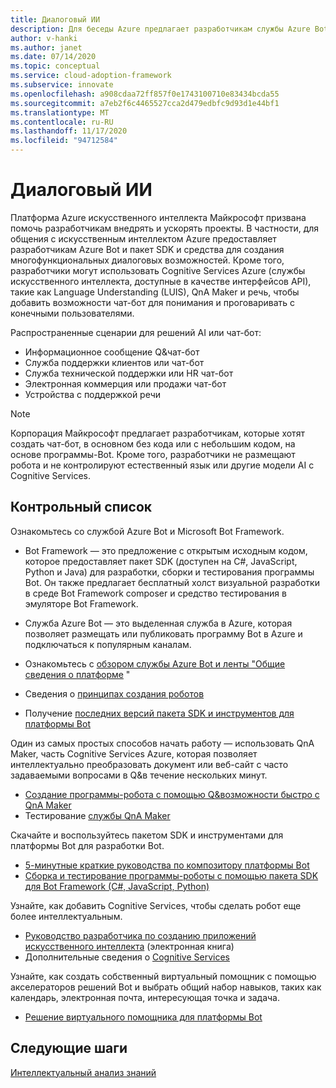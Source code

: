```yaml
---
title: Диалоговый ИИ
description: Для беседы Azure предлагает разработчикам службы Azure Bot и пакет SDK и инструменты для создания многофункциональных интерактивных приложений.
author: v-hanki
ms.author: janet
ms.date: 07/14/2020
ms.topic: conceptual
ms.service: cloud-adoption-framework
ms.subservice: innovate
ms.openlocfilehash: a908cdaa72ff857f0e1743100710e83434bcda55
ms.sourcegitcommit: a7eb2f6c4465527cca2d479edbfc9d93d1e44bf1
ms.translationtype: MT
ms.contentlocale: ru-RU
ms.lasthandoff: 11/17/2020
ms.locfileid: "94712584"
---
```

# <a name="conversational-ai"></a>Диалоговый ИИ

Платформа Azure искусственного интеллекта Майкрософт призвана помочь разработчикам внедрять и ускорять проекты. В частности, для общения с искусственным интеллектом Azure предоставляет разработчикам Azure Bot и пакет SDK и средства для создания многофункциональных диалоговых возможностей. Кроме того, разработчики могут использовать Cognitive Services Azure (службы искусственного интеллекта, доступные в качестве интерфейсов API), такие как Language Understanding (LUIS), QnA Maker и речь, чтобы добавить возможности чат-бот для понимания и проговаривать с конечными пользователями.

Распространенные сценарии для решений AI или чат-бот:

- Информационное сообщение Q&чат-бот
- Служба поддержки клиентов или чат-бот
- Служба технической поддержки или HR чат-бот
- Электронная коммерция или продажи чат-бот
- Устройства с поддержкой речи

> [!NOTE]
> Корпорация Майкрософт предлагает разработчикам, которые хотят создать чат-бот, в основном без кода или с небольшим кодом, на основе программы-Bot. Кроме того, разработчики не размещают робота и не контролируют естественный язык или другие модели AI с Cognitive Services.

## <a name="checklist"></a>Контрольный список

Ознакомьтесь со службой Azure Bot и Microsoft Bot Framework.

- Bot Framework — это предложение с открытым исходным кодом, которое предоставляет пакет SDK (доступен на C#, JavaScript, Python и Java) для разработки, сборки и тестирования программы Bot. Он также предлагает бесплатный холст визуальной разработки в среде Bot Framework composer и средство тестирования в эмуляторе Bot Framework.
- Служба Azure Bot — это выделенная служба в Azure, которая позволяет размещать или публиковать программу Bot в Azure и подключаться к популярным каналам.

- Ознакомьтесь с [обзором службы Azure Bot и ленты "Общие сведения о платформе](/azure/bot-service/bot-service-overview-introduction?view=azure-bot-service-4.0) "
- Сведения о [принципах создания роботов](/azure/bot-service/bot-service-design-principles?view=azure-bot-service-4.0)
- Получение [последних версий пакета SDK и инструментов для платформы Bot](/azure/bot-service/what-is-new?view=azure-bot-service-4.0)

Один из самых простых способов начать работу — использовать QnA Maker, часть Cognitive Services Azure, которая позволяет интеллектуально преобразовать документ или веб-сайт с часто задаваемыми вопросами в Q&в течение нескольких минут.

- [Создание программы-робота с помощью Q&возможности быстро с QnA Maker](/azure/bot-service/bot-builder-tutorial-add-qna?tabs=csharp&view=azure-bot-service-4.0)
- Тестирование [службы QnA Maker](https://www.qnamaker.ai/)

Скачайте и воспользуйтесь пакетом SDK и инструментами для платформы Bot для разработки Bot.

- [5-минутные краткие руководства по композитору платформы Bot](/composer/)
- [Сборка и тестирование программы-роботы с помощью пакета SDK для Bot Framework (C#, JavaScript, Python)](/azure/bot-service/dotnet/bot-builder-dotnet-sdk-quickstart?view=azure-bot-service-4.0)

Узнайте, как добавить Cognitive Services, чтобы сделать робот еще более интеллектуальным.

- [Руководство разработчика по созданию приложений искусственного интеллекта](https://www.oreilly.com/library/view/a-developers-guide/9781492080619/) (электронная книга)
- Дополнительные сведения о [Cognitive Services](/azure/cognitive-services/)

Узнайте, как создать собственный виртуальный помощник с помощью акселераторов решений Bot и выбрать общий набор навыков, таких как календарь, электронная почта, интересующая точка и задача.

- [Решение виртуального помощника для платформы Bot](https://microsoft.github.io/botframework-solutions/index)

## <a name="next-steps"></a>Следующие шаги

[Интеллектуальный анализ знаний](./knowledge-mining.md)
